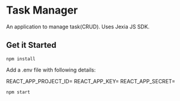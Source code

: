 # Task Manager 
An application to manage task(CRUD). Uses Jexia JS SDK.

## Get it Started

`npm install`

Add a .env file with following details:

REACT_APP_PROJECT_ID=<Jexia Project ID>
REACT_APP_KEY=<Jexia Key>
REACT_APP_SECRET=<Jexia Secret Key>

`npm start`
